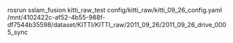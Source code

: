 
rosrun sslam_fusion kitti_raw_test config/kitti_raw/kitti_09_26_config.yaml /mnt/4102422c-af52-4b55-988f-df7544b35598/dataset/KITTI/KITTI_raw/2011_09_26/2011_09_26_drive_0005_sync

